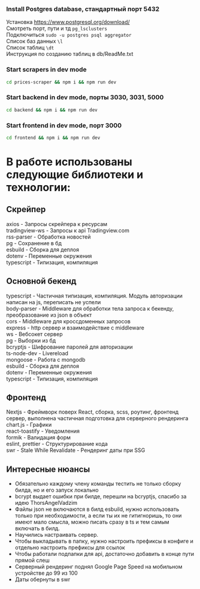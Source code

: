 ### Install Postgres database, стандартный порт 5432
Установка https://www.postgresql.org/download/  
Смотреть порт, пути и тд `pg_lsclusters`  
Подключиться `sudo -u postgres psql aggregator`  
Список баз данных `\l`  
Список таблиц `\dt`  
Инструкция по созданию таблиц в db/ReadMe.txt  
### Start scrapers in dev mode
```bash
cd prices-scraper && npm i && npm run dev
```
### Start backend in dev mode, порты 3030, 3031, 5000
```bash
cd backend && npm i && npm run dev
```
### Start frontend in dev mode, порт 3000
```bash
cd frontend && npm i && npm run dev
```

# В работе использованы следующие библиотеки и технологии:
## Скрейпер
axios - Запросы скрейпера к ресурсам  
tradingview-ws - Запросы к api Tradingview.com  
rss-parser - Обработка новостей  
pg - Сохранение в бд  
esbuild - Сборка для деплоя  
dotenv - Переменные окружения  
typescript - Типизация, компиляция  
## Основной бекенд
typescript - Частичная типизация, компиляция. Модуль авторизации написан на js, переписать не успели  
body-parser - Middleware для обработки тела запроса к бекенду, преобразование из json в объект  
cors - Middleware для кроссдоменных запросов  
express - http сервер и взаимодействие с middleware  
ws - Вебсокет сервер  
pg - Выборки из бд  
bcryptjs - Шифрование паролей для авторизации  
ts-node-dev - Livereload  
mongoose - Работа с mongodb  
esbuild - Сборка для деплоя  
dotenv - Переменные окружения  
typescript - Типизация, компиляция  
## Фронтенд
Nextjs - Фреймворк поверх React, сборка, scss, роутинг, фронтенд сервер, выполнена частичная подготовка для серверного рендеринга  
chart.js - Графики  
react-toastify - Уведомления  
formik - Валидация форм  
eslint, prettier - Структурирование кода  
swr - Stale While Revalidate - Рендеринг даты при SSG

## Интересные нюансы
- Обязательно каждому члену команды тестить не только сборку билда, но и его запуск локально  
- bcrypt выдает ошибки при билде, перешли на bcryptjs, спасибо за идею ThorsAngelVadzim  
- Файлы json не включаются в билд esbuild, нужно использовать только при необходимости, а если ты их не гитигноришь, то они имеют мало смысла, можно писать сразу в ts и тем самым включать в билд.  
- Научились настраивать сервер.  
- Чтобы выкладывать в папку, нужно настроить префиксы в конфиге и отдельно настроить префиксы для ссылок  
- Чтобы работали подпапки для api, достаточно добавить в конце пути прямой слеш  
- Серверный рендеринг поднял Google Page Speed на мобильном устройстве до 99 из 100
- Даты обернуты в swr  